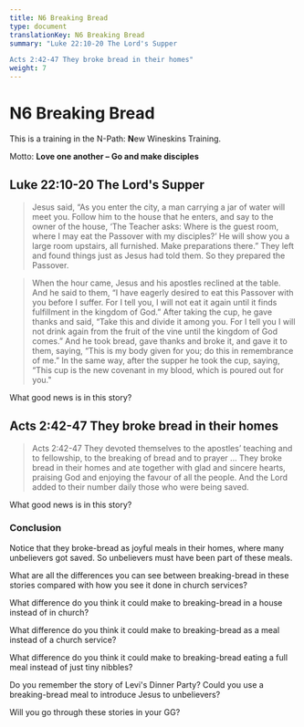 ```yaml
---
title: N6 Breaking Bread
type: document
translationKey: N6 Breaking Bread
summary: "Luke 22:10-20 The Lord's Supper	

Acts 2:42-47 They broke bread in their homes"
weight: 7
---
```

# N6 Breaking Bread

This is a training in the N-Path: **N**ew Wineskins Training.

Motto: **Love one another – Go and make disciples**

## Luke 22:10-20 The Lord's Supper

>   Jesus said, “As you enter the city, a man carrying a jar of water will meet you. Follow him to the house that he enters, and say to the owner of the house, ‘The Teacher asks: Where is the guest room, where I may eat the Passover with my disciples?’ He will show you a large room upstairs, all furnished. Make preparations there.” They left and found things just as Jesus had told them. So they prepared the Passover.

>   When the hour came, Jesus and his apostles reclined at the table. And he said to them, “I have eagerly desired to eat this Passover with you before I suffer. For I tell you, I will not eat it again until it finds fulfillment in the kingdom of God.” After taking the cup, he gave thanks and said, “Take this and divide it among you. For I tell you I will not drink again from the fruit of the vine until the kingdom of God comes.” And he took bread, gave thanks and broke it, and gave it to them, saying, “This is my body given for you; do this in remembrance of me.” In the same way, after the supper he took the cup, saying, “This cup is the new covenant in my blood, which is poured out for you."

What good news is in this story?

## Acts 2:42-47 They broke bread in their homes

>   Acts 2:42-47 They devoted themselves to the apostles’ teaching and to fellowship, to the breaking of bread and to prayer ... They broke bread in their homes and ate together with glad and sincere hearts, praising God and enjoying the favour of all the people. And the Lord added to their number daily those who were being saved.

What good news is in this story?

### Conclusion

Notice that they broke-bread as joyful meals in their homes, where many unbelievers got saved. So unbelievers must have been part of these meals.

What are all the differences you can see between breaking-bread in these stories compared with how you see it done in church services?

What difference do you think it could make to breaking-bread in a house instead of in church?

What difference do you think it could make to breaking-bread as a meal instead of a church service?

What difference do you think it could make to breaking-bread eating a full meal instead of just tiny nibbles?

Do you remember the story of Levi's Dinner Party? Could you use a breaking-bread meal to introduce Jesus to unbelievers?

Will you go through these stories in your GG?

